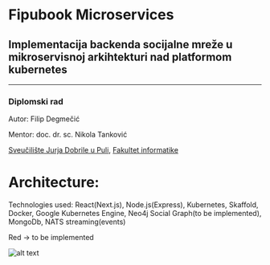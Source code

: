 # Fipubook Microservices

## Implementacija backenda socijalne mreže u mikroservisnoj arkihtekturi nad platformom kubernetes
***
### Diplomski rad
Autor: Filip Degmečić

Mentor: doc. dr. sc.  Nikola Tanković

[Sveučilište Jurja Dobrile u Puli](https://www.unipu.hr/), [Fakultet informatike](https://fipu.unipu.hr/fipu)

# Architecture:
Technologies used: React(Next.js), Node.js(Express), Kubernetes, Skaffold, Docker, Google Kubernetes Engine, Neo4j Social Graph(to be implemented), MongoDb, NATS streaming(events)

Red -> to be implemented

![alt text](https://user-images.githubusercontent.com/42947589/130471087-e93bdaa4-e506-4a63-b7d3-9dcc15c0e030.png)
